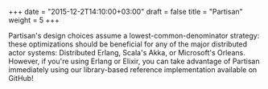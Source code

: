 +++
date = "2015-12-2T14:10:00+03:00"
draft = false
title = "Partisan"
weight = 5
+++

Partisan's design choices assume a lowest-common-denominator strategy: these optimizations should be beneficial for any of the major distributed actor systems: Distributed Erlang, Scala's Akka, or Microsoft's Orleans.  However, if you're using Erlang or Elixir, you can take advantage of Partisan immediately using our library-based reference implementation available on GitHub!